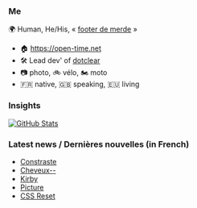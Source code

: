 ### Me

🌍 Human, He/His, « [footer de merde](https://open-time.net/post/2013/07/17/La-veritable-histoire-du-Footer-de-merde-) » 
* 🏠 https://open-time.net 
* 🛠️ Lead dev' of [dotclear](https://git.dotclear.org/dev/dotclear)
* 📷 photo, 🚲 vélo, 🏍️ moto 
* 🇫🇷 native, 🇬🇧 speaking, 🇪🇺 living

### Insights

[![GitHub Stats](https://github-readme-stats-sigma-five.vercel.app/api?username=franck-paul)](https://github.com/franck-paul)

### Latest news / Dernières nouvelles (in French)

<!-- BLOG-POST-LIST:START -->
- [Constraste](https://open-time.net/post/2024/01/12/Constraste)
- [Cheveux--](https://open-time.net/post/2024/01/11/Cheveux-)
- [Kirby](https://open-time.net/post/2024/01/10/Kirby)
- [Picture](https://open-time.net/post/2024/01/09/Picture)
- [CSS Reset](https://open-time.net/post/2024/01/08/CSS-Reset)
<!-- BLOG-POST-LIST:END -->
